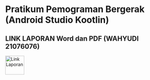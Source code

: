 # Pratikum Pemograman Bergerak (Android Studio Kootlin)

## LINK LAPORAN Word dan PDF (WAHYUDI 21076076)
<a href="https://drive.google.com/drive/folders/1q3tQ-1EYTTOKcbva0quoUprVmkZ7kPQQ?usp=sharing"> <img src="https://user-images.githubusercontent.com/32610660/162807457-84acad9d-cd36-4911-98c5-1c1cb03cb873.png" title="Link Laporan" height="60" /></a>&nbsp;&nbsp;&nbsp;&nbsp;&nbsp;
